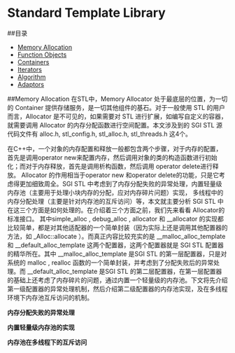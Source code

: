 Standard Template Library
===
##<a name="index"/>目录
* [Memory Allocation](#distribution)
* [Function Objects](#title)
* [Containers](#text)
* [Iterators](#text)
* [Algorithm](#text)
* [Adaptors](#text)

##<a name="distribution"/>Memory Allocation
  在STL中，Memory Allocator 处于最底层的位置，为一切的 Container 提供存储服务，是一切其他组件的基石。对于一般使用 STL 的用户而言，Allocator 是不可见的，如果需要对 STL 进行扩展，如编写自定义的容器，就需要调用 Allocator 的内存分配函数进行空间配置。本文涉及到的 SGI STL 源代码文件有 alloc.h, stl_config.h, stl_alloc.h, stl_threads.h 这4个。

在C++中，一个对象的内存配置和释放一般都包含两个步骤，对于内存的配置，首先是调用operator new来配置内存，然后调用对象的类的构造函数进行初始化；而对于内存释放，首先是调用析构函数，然后调用 operator delete进行释放。 
Allocator 的作用相当于operator new 和operator delete的功能，只是它考虑得更加细致周全。SGI STL 中考虑到了内存分配失败的异常处理，内置轻量级内存池（主要用于处理小块内存的分配，应对内存碎片问题）实现， 多线程中的内存分配处理（主要是针对内存池的互斥访问）等，本文就主要分析 SGI STL 中在这三个方面是如何处理的。在介绍着三个方面之前，我们先来看看 Allocator的标准接口。
其中simple_alloc , debug_alloc , allocator 和 __allocator 的实现都比较简单，都是对其他适配器的一个简单封装（因为实际上还是调用其他配置器的方法，如 _Alloc::allocate ）。而真正内容比较充实的是 __malloc_alloc_template 和 __default_alloc_template 这两个配置器，这两个配置器就是 SGI STL 配置器的精华所在。其中 __malloc_alloc_template 是SGI STL 的第一层配置器，只是对系统的 malloc , realloc 函数的一个简单封装，并考虑到了分配失败后的异常处理。而 __default_alloc_template 是SGI STL 的第二层配置器，在第一层配置器的基础上还考虑了内存碎片的问题，通过内置一个轻量级的内存池。下文将先介绍第一级配置器的异常处理机制，然后介绍第二级配置器的内存池实现，及在多线程环境下内存池互斥访问的机制。

__内存分配失败的异常处理__

__内置轻量级内存池的实现__

__内存池在多线程下的互斥访问__

